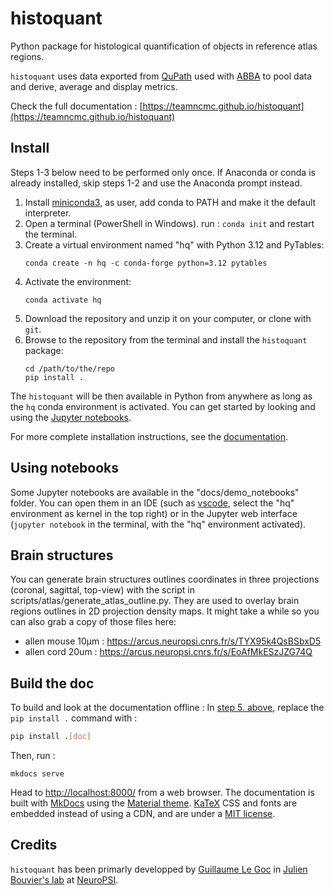 # histoquant

Python package for histological quantification of objects in reference atlas regions.

`histoquant` uses data exported from [QuPath](https://qupath.github.io) used with [ABBA](https://abba-documentation.readthedocs.io/en/latest/) to pool data and derive, average and display metrics.

Check the full documentation : [https://teamncmc.github.io/histoquant](https://teamncmc.github.io/histoquant)

## Install
Steps 1-3 below need to be performed only once. If Anaconda or conda is already installed, skip steps 1-2 and use the Anaconda prompt instead.
1. Install [miniconda3](https://docs.anaconda.com/free/miniconda/#id2), as user, add conda to PATH and make it the default interpreter.
2. Open a terminal (PowerShell in Windows). run : `conda init` and restart the terminal.
3. Create a virtual environment named "hq" with Python 3.12 and PyTables:
    ```
    conda create -n hq -c conda-forge python=3.12 pytables
    ```
4. Activate the environment:
    ```
    conda activate hq
    ```
5. Download the repository and unzip it on your computer, or clone with `git`.
6. Browse to the repository from the terminal and install the `histoquant` package:
    ```
    cd /path/to/the/repo
    pip install .
    ```

The `histoquant` will be then available in Python from anywhere as long as the `hq` conda environment is activated. You can get started by looking and using the [Jupyter notebooks](#using-notebooks).

For more complete installation instructions, see the [documentation](https://teamncmc.github.io/histoquant/main-getting-started.html#slow-start).

## Using notebooks
Some Jupyter notebooks are available in the "docs/demo_notebooks" folder. You can open them in an IDE (such as [vscode](https://code.visualstudio.com/), select the "hq" environment as kernel in the top right) or in the Jupyter web interface (`jupyter notebook` in the terminal, with the "hq" environment activated).

## Brain structures
You can generate brain structures outlines coordinates in three projections (coronal, sagittal, top-view) with the script in scripts/atlas/generate_atlas_outline.py. They are used to overlay brain regions outlines in 2D projection density maps. It might take a while so you can also grab a copy of those files here:
+ allen mouse 10µm : https://arcus.neuropsi.cnrs.fr/s/TYX95k4QsBSbxD5
+ allen cord 20um : https://arcus.neuropsi.cnrs.fr/s/EoAfMkESzJZG74Q

## Build the doc
To build and look at the documentation offline :
In [step 5. above](#install), replace the `pip install .` command with :
```bash
pip install .[doc]
```
Then, run :
```
mkdocs serve
```
Head to [http://localhost:8000/](http://localhost:8000/) from a web browser.
The documentation is built with [MkDocs](https://www.mkdocs.org/) using the [Material theme](https://squidfunk.github.io/mkdocs-material/). [KaTeX](https://katex.org/) CSS and fonts are embedded instead of using a CDN, and are under a [MIT license](https://opensource.org/license/MIT).

## Credits
`histoquant` has been primarly developped by [Guillaume Le Goc](https://legoc.fr) in [Julien Bouvier's lab](https://www.bouvier-lab.com/) at [NeuroPSI](https://neuropsi.cnrs.fr/).